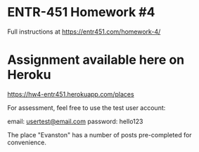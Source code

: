 # ENTR-451 Homework #4

Full instructions at https://entr451.com/homework-4/

# Assignment available here on Heroku

https://hw4-entr451.herokuapp.com/places

For assessment, feel free to use the test user account:

email: usertest@email.com
password: hello123

The place "Evanston" has a number of posts pre-completed for convenience. 